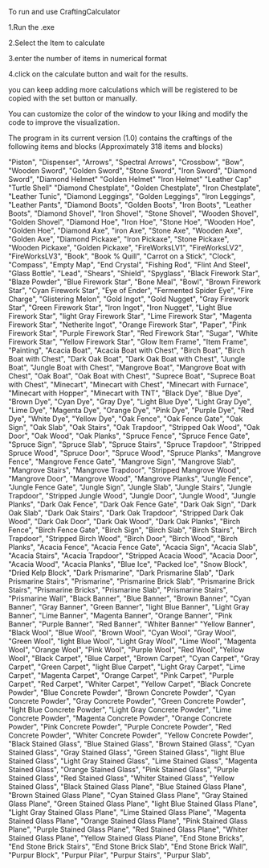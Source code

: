 To run and use CraftingCalculator

1.Run the .exe

2.Select the Item to calculate

3.enter the number of items in numerical format

4.click on the calculate button and wait for the results.

you can keep adding more calculations which will be registered to be copied with the set button or manually.

You can customize the color of the window to your liking and modify the code to improve the visualization.

The program in its current version (1.0) contains the craftings of the following items and blocks (Approximately 318 items and blocks)

"Piston",
        "Dispenser",
        "Arrows",
        "Spectral Arrows",
        "Crossbow",
        "Bow",
        "Wooden Sword",
        "Golden Sword",
        "Stone Sword",
        "Iron Sword",
        "Diamond Sword",
        "Diamond Helmet"
        "Golden Helmet"
        "Iron Helmet"
        "Leather Cap"
        "Turtle Shell"
        "Diamond Chestplate",
        "Golden Chestplate",
        "Iron Chestplate",
        "Leather Tunic",
        "Diamond Leggings",
        "Golden Leggings",
        "Iron Leggings",
        "Leather Pants",
        "Diamond Boots",
        "Golden Boots",
        "Iron Boots",
        "Leather Boots",
        "Diamond Shovel",
        "Iron Shovel",
        "Stone Shovel",
        "Wooden Shovel",
        "Golden Shovel",
        "Diamond Hoe",
        "Iron Hoe",
        "Stone Hoe",
        "Wooden Hoe",
        "Golden Hoe",
        "Diamond Axe",
        "iron Axe",
        "Stone Axe",
        "Wooden Axe",
        "Golden Axe",
        "Diamond Pickaxe",
        "Iron Pickaxe",
        "Stone Pickaxe",
        "Wooden Pickaxe",
        "Golden Pickaxe",
        "FireWorksLV1",
        "FireWorksLV2",
        "FireWorksLV3",
        "Book",
        "Book % Quill",
        "Carrot on a Stick",
        "Clock",
        "Compass",
        "Empty Map",
        "End Crystal",
        "Fishing Rod",
        "Flint And Steel",
        "Glass Bottle",
        "Lead",
        "Shears",
        "Shield",
        "Spyglass",
        "Black Firework Star",
        "Blaze Powder",
        "Blue Firework Star",
        "Bone Meal",
        "Bowl",
        "Brown Firework Star",
        "Cyan Firework Star",
        "Eye of Ender",
        "Fermented Spider Eye",
        "Fire Charge",
        "Glistering Melon",
        "Gold Ingot",
        "Gold Nugget",
        "Gray Firework Star",
        "Green Firework Star",
        "Iron Ingot",
        "Iron Nugget",
        "Light Blue Firework Star",
        "light Gray Firework Star",
        "Lime Firework Star",
        "Magenta Firework Star",
        "Netherite Ingot",
        "Orange Firework Star",
        "Paper",
        "Pink Firework Star",
        "Purple Firework Star",
        "Red Firework Star",
        "Sugar",
        "White Firework Star",
        "Yellow Firework Star",
        "Glow Item Frame",
        "Item Frame",
        "Painting",
        "Acacia Boat",
        "Acacia Boat with Chest",
        "Birch Boat",
        "Birch Boat with Chest",
        "Dark Oak Boat",
        "Dark Oak Boat with Chest",
        "Jungle Boat",
        "Jungle Boat with Chest",
        "Mangrove Boat",
        "Mangrove Boat with Chest",
        "Oak Boat",
        "Oak Boat with Chest",
        "Suprece Boat",
        "Suprece Boat with Chest",
        "Minecart",
        "Minecart with Chest",
        "Minecart with Furnace",
        "Minecart with Hopper",
        "Minecart with TNT",
        "Black Dye",
        "Blue Dye",
        "Brown Dye",
        "Cyan Dye",
        "Gray Dye",
        "Light Blue Dye",
        "Light Gray Dye",
        "Lime Dye",
        "Magenta Dye",
        "Orange Dye",
        "Pink Dye",
        "Purple Dye",
        "Red Dye",
        "White Dye",
        "Yellow Dye",
        "Oak Fence",
        "Oak Fence Gate",
        "Oak Sign",
        "Oak Slab",
        "Oak Stairs",
        "Oak Trapdoor",
        "Stripped Oak Wood",
        "Oak Door",
        "Oak Wood",
        "Oak Planks",
        "Spruce Fence",
        "Spruce Fence Gate",
        "Spruce Sign",
        "Spruce Slab",
        "Spruce Stairs",
        "Spruce Trapdoor",
        "Stripped Spruce Wood",
        "Spruce Door",
        "Spruce Wood",
        "Spruce Planks",
            "Mangrove Fence",
        "Mangrove Fence Gate",
        "Mangrove Sign",
        "Mangrove Slab",
        "Mangrove Stairs",
        "Mangrove Trapdoor",
        "Stripped Mangrove Wood",
        "Mangrove Door",
        "Mangrove Wood",
        "Mangrove Planks",
             "Jungle Fence",
        "Jungle Fence Gate",
        "Jungle Sign",
        "Jungle Slab",
        "Jungle Stairs",
        "Jungle Trapdoor",
        "Stripped Jungle Wood",
        "Jungle Door",
        "Jungle Wood",
        "Jungle Planks",
            "Dark Oak Fence",
        "Dark Oak Fence Gate",
        "Dark Oak Sign",
        "Dark Oak Slab",
        "Dark Oak Stairs",
        "Dark Oak Trapdoor",
        "Stripped Dark Oak Wood",
        "Dark Oak Door",
        "Dark Oak Wood",
        "Dark Oak Planks",
            "Birch Fence",
        "Birch Fence Gate",
        "Birch Sign",
        "Birch Slab",
        "Birch Stairs",
        "Birch Trapdoor",
        "Stripped Birch Wood",
        "Birch Door",
        "Birch Wood",
        "Birch Planks",
            "Acacia Fence",
        "Acacia Fence Gate",
        "Acacia Sign",
        "Acacia Slab",
        "Acacia Stairs",
        "Acacia Trapdoor",
        "Stripped Acacia Wood",
        "Acacia Door",
        "Acacia Wood",
        "Acacia Planks",
        "Blue Ice",
        "Packed Ice",
        "Snow Block",
        "Dried Kelp Block",
        "Dark Prismarine",
        "Dark Prismarine Slab",
        "Dark Prismarine Stairs",
        "Prismarine",
        "Prismarine Brick Slab",
        "Prismarine Brick Stairs",
        "Prismarine Bricks",
        "Prismarine Slab",
        "Prismarine Stairs",
        "Prismarine Wall",
        "Black Banner",
        "Blue Banner",
        "Brown Banner",
        "Cyan Banner",
        "Gray Banner",
        "Green Banner",
        "light Blue Banner",
        "Light Gray Banner",
        "Lime Banner",
        "Magenta Banner",
        "Orange Banner",
        "Pink Banner",
        "Purple Banner",
        "Red Banner",
        "Whiter Banner"
        "Yellow Banner",
        "Black Wool",
        "Blue Wool",
        "Brown Wool",
        "Cyan Wool",
        "Gray Wool",
        "Green Wool",
        "light Blue Wool",
        "Light Gray Wool",
        "Lime Wool",
        "Magenta Wool",
        "Orange Wool",
        "Pink Wool",
        "Purple Wool",
        "Red Wool",
        "Yellow Wool",
        "Black Carpet",
        "Blue Carpet",
        "Brown Carpet",
        "Cyan Carpet",
        "Gray Carpet",
        "Green Carpet",
        "light Blue Carpet",
        "Light Gray Carpet",
        "Lime Carpet",
        "Magenta Carpet",
        "Orange Carpet",
        "Pink Carpet",
        "Purple Carpet",
        "Red Carpet",
        "Whiter Carpet",
        "Yellow Carpet",
        "Black Concrete Powder",
        "Blue Concrete Powder",
        "Brown Concrete Powder",
        "Cyan Concrete Powder",
        "Gray Concrete Powder",
        "Green Concrete Powder",
        "light Blue Concrete Powder",
        "Light Gray Concrete Powder",
        "Lime Concrete Powder",
        "Magenta Concrete Powder",
        "Orange Concrete Powder",
        "Pink Concrete Powder",
        "Purple Concrete Powder",
        "Red Concrete Powder",
        "Whiter Concrete Powder",
        "Yellow Concrete Powder",
        "Black Stained Glass",
        "Blue Stained Glass",
        "Brown Stained Glass",
        "Cyan Stained Glass",
        "Gray Stained Glass",
        "Green Stained Glass",
        "light Blue Stained Glass",
        "Light Gray Stained Glass",
        "Lime Stained Glass",
        "Magenta Stained Glass",
        "Orange Stained Glass",
        "Pink Stained Glass",
        "Purple Stained Glass",
        "Red Stained Glass",
        "Whiter Stained Glass",
        "Yellow Stained Glass",
            "Black Stained Glass Plane",
        "Blue Stained Glass Plane",
        "Brown Stained Glass Plane",
        "Cyan Stained Glass Plane",
        "Gray Stained Glass Plane",
        "Green Stained Glass Plane",
        "light Blue Stained Glass Plane",
        "Light Gray Stained Glass Plane",
        "Lime Stained Glass Plane",
        "Magenta Stained Glass Plane",
        "Orange Stained Glass Plane",
        "Pink Stained Glass Plane",
        "Purple Stained Glass Plane",
        "Red Stained Glass Plane",
        "Whiter Stained Glass Plane",
        "Yellow Stained Glass Plane",
        "End Stone Bricks",
        "End Stone Brick Stairs",
        "End Stone Brick Slab",
        "End Stone Brick Wall",
        "Purpur Block",
        "Purpur Pilar",
        "Purpur Stairs",
        "Purpur Slab",

